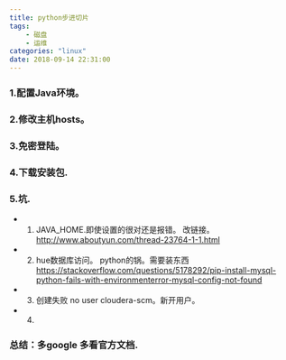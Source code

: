 ```yaml
---
title: python步进切片
tags: 
	- 磁盘
	- 运维
categories: "linux"
date: 2018-09-14 22:31:00
---
```


### 1.配置Java环境。

### 2.修改主机hosts。

### 3.免密登陆。

### 4.下载安装包.

### 5.坑.
- 1. JAVA_HOME.即使设置的很对还是报错。 改链接。 http://www.aboutyun.com/thread-23764-1-1.html
- 2. hue数据库访问。 python的锅。需要装东西 https://stackoverflow.com/questions/5178292/pip-install-mysql-python-fails-with-environmenterror-mysql-config-not-found
- 3. 创建失败 no user cloudera-scm。新开用户。 
- 4. 
### 总结：多google 多看官方文档.
